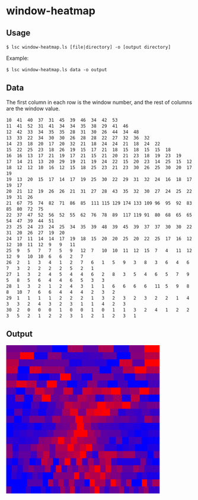 # window-heatmap

## Usage

    $ lsc window-heatmap.ls [file|directory] -o [output directory]

Example:

    $ lsc window-heatmap.ls data -o output


## Data

The first column in each row is the window number, and the rest of columns are the window value.

    10	41	40	37	31	45	39	46	34	42	53	
    11	41	52	31	41	34	34	35	38	29	41	46	
    12	42	33	34	35	35	28	31	30	26	44	34	48	
    13	33	22	34	30	30	26	28	28	22	27	32	36	32	
    14	23	18	20	17	20	32	21	18	24	24	21	18	24	22	
    15	22	25	23	18	26	19	15	17	21	18	15	18	15	15	18	
    16	16	13	17	21	19	17	21	15	21	20	21	23	18	19	23	19	
    17	14	21	13	20	29	19	21	19	24	22	15	20	23	14	25	15	12	
    18	12	12	10	16	12	15	18	25	23	21	23	30	26	25	30	20	17	19	
    19	13	20	15	17	14	17	19	25	30	22	29	31	32	24	16	18	17	19	17	
    20	21	12	19	26	26	21	31	27	28	43	35	32	30	27	24	25	22	19	31	26	
    21	67	75	74	82	71	86	85	111	115	129	174	133	109	96	95	92	83	85	80	72	75	
    22	37	47	52	56	52	55	62	76	78	89	117	119	91	80	68	65	65	54	47	39	44	51	
    23	25	24	23	24	25	34	35	39	48	39	45	39	37	37	30	30	22	31	20	26	27	19	20	
    24	17	11	14	14	17	19	18	15	20	20	25	20	22	25	17	16	12	12	10	11	12	9	9	11	
    25	9	5	7	7	5	9	12	7	10	10	11	12	15	7	4	11	12	12	9	10	10	6	6	2	7	
    26	2	1	3	4	1	2	7	6	1	5	9	3	8	3	6	4	6	7	3	2	2	2	2	5	2	1	
    27	1	3	2	4	5	4	4	6	2	8	3	5	4	6	5	7	9	5	8	5	6	4	4	6	5	3	3	
    28	1	3	2	1	2	4	3	1	1	6	6	6	6	11	5	9	8	8	10	7	6	6	4	4	4	2	3	2	
    29	1	1	1	1	2	2	2	1	3	2	3	2	3	2	2	1	4	3	3	2	4	3	2	3	1	1	4	2	3	
    30	2	0	0	0	1	0	0	1	0	1	1	3	2	4	1	2	2	3	5	2	1	2	2	3	1	2	1	2	3	1	

## Output

<img src="output/test1.png" height="400" />


